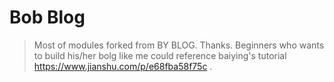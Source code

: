 # Bob Blog

> Most of modules forked from BY BLOG. Thanks. Beginners who wants to build his/her bolg like me could reference baiying's tutorial https://www.jianshu.com/p/e68fba58f75c . 

